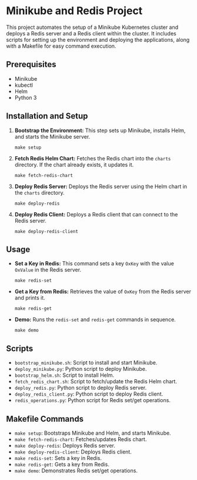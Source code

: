 # Minikube and Redis Project

This project automates the setup of a Minikube Kubernetes cluster and deploys a Redis server and a Redis client within the cluster. It includes scripts for setting up the environment and deploying the applications, along with a Makefile for easy command execution.

## Prerequisites

- Minikube
- kubectl
- Helm
- Python 3

## Installation and Setup

1. **Bootstrap the Environment:**
   This step sets up Minikube, installs Helm, and starts the Minikube server.
   ```
   make setup
   ```

2. **Fetch Redis Helm Chart:**
   Fetches the Redis chart into the `charts` directory. If the chart already exists, it updates it.
   ```
   make fetch-redis-chart
   ```

3. **Deploy Redis Server:**
   Deploys the Redis server using the Helm chart in the `charts` directory.
   ```
   make deploy-redis
   ```

4. **Deploy Redis Client:**
   Deploys a Redis client that can connect to the Redis server.
   ```
   make deploy-redis-client
   ```

## Usage

- **Set a Key in Redis:**
  This command sets a key `OxKey` with the value `OxValue` in the Redis server.
  ```
  make redis-set
  ```

- **Get a Key from Redis:**
  Retrieves the value of `OxKey` from the Redis server and prints it.
  ```
  make redis-get
  ```

- **Demo:**
  Runs the `redis-set` and `redis-get` commands in sequence.
  ```
  make demo
  ```

## Scripts

- `bootstrap_minikube.sh`: Script to install and start Minikube.
- `deploy_minikube.py`: Python script to deploy Minikube.
- `bootstrap_helm.sh`: Script to install Helm.
- `fetch_redis_chart.sh`: Script to fetch/update the Redis Helm chart.
- `deploy_redis.py`: Python script to deploy Redis server.
- `deploy_redis_client.py`: Python script to deploy Redis client.
- `redis_operations.py`: Python script for Redis set/get operations.

## Makefile Commands

- `make setup`: Bootstraps Minikube and Helm, and starts Minikube.
- `make fetch-redis-chart`: Fetches/updates Redis chart.
- `make deploy-redis`: Deploys Redis server.
- `make deploy-redis-client`: Deploys Redis client.
- `make redis-set`: Sets a key in Redis.
- `make redis-get`: Gets a key from Redis.
- `make demo`: Demonstrates Redis set/get operations.
